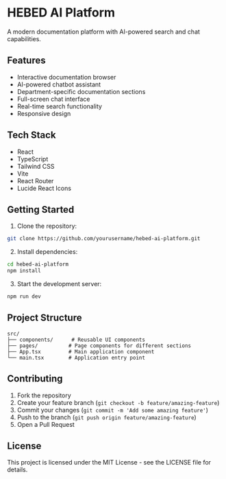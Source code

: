 # HEBED AI Platform

A modern documentation platform with AI-powered search and chat capabilities.

## Features

- Interactive documentation browser
- AI-powered chatbot assistant
- Department-specific documentation sections
- Full-screen chat interface
- Real-time search functionality
- Responsive design

## Tech Stack

- React
- TypeScript
- Tailwind CSS
- Vite
- React Router
- Lucide React Icons

## Getting Started

1. Clone the repository:
```bash
git clone https://github.com/yourusername/hebed-ai-platform.git
```

2. Install dependencies:
```bash
cd hebed-ai-platform
npm install
```

3. Start the development server:
```bash
npm run dev
```

## Project Structure

```
src/
├── components/      # Reusable UI components
├── pages/          # Page components for different sections
├── App.tsx         # Main application component
└── main.tsx        # Application entry point
```

## Contributing

1. Fork the repository
2. Create your feature branch (`git checkout -b feature/amazing-feature`)
3. Commit your changes (`git commit -m 'Add some amazing feature'`)
4. Push to the branch (`git push origin feature/amazing-feature`)
5. Open a Pull Request

## License

This project is licensed under the MIT License - see the LICENSE file for details.